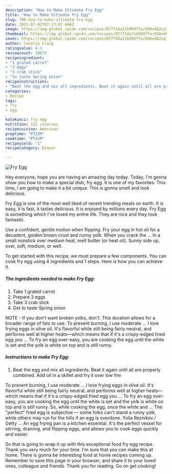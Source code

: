 ```yaml
---
description: "How to Make Ultimate Fry Egg"
title: "How to Make Ultimate Fry Egg"
slug: 786-how-to-make-ultimate-fry-egg
date: 2021-07-02T07:17:07.606Z
image: https://img-global.cpcdn.com/recipes/87773da21b9097fe/680x482cq70/fry-egg-recipe-main-photo.jpg
thumbnail: https://img-global.cpcdn.com/recipes/87773da21b9097fe/680x482cq70/fry-egg-recipe-main-photo.jpg
cover: https://img-global.cpcdn.com/recipes/87773da21b9097fe/680x482cq70/fry-egg-recipe-main-photo.jpg
author: Cecelia Craig
ratingvalue: 4.3
reviewcount: 38673
recipeingredient:
- "1 grated carrot"
- "3 eggs"
- "3 crab stick"
- "to taste Spring onion"
recipeinstructions:
- "Beat the egg and mix all ingredients. Beat it again until all are properly combined. Add oil in a skillet and fry it over low fire"
categories:
- Recipe
tags:
- fry
- egg

katakunci: fry egg 
nutrition: 122 calories
recipecuisine: American
preptime: "PT23M"
cooktime: "PT41M"
recipeyield: "1"
recipecategory: Dinner

---
```



![Fry Egg](https://img-global.cpcdn.com/recipes/87773da21b9097fe/680x482cq70/fry-egg-recipe-main-photo.jpg)

Hey everyone, hope you are having an amazing day today. Today, I'm gonna show you how to make a special dish, fry egg. It is one of my favorites. This time, I am going to make it a bit unique. This is gonna smell and look delicious.

Fry Egg is one of the most well liked of recent trending meals on earth. It is easy, it is fast, it tastes delicious. It is enjoyed by millions every day. Fry Egg is something which I've loved my entire life. They are nice and they look fantastic.

Use a confident, gentle motion when flipping. Fry your egg in hot oil for a decadent, golden brown crust and runny yolk. When you crack the … In a small nonstick over medium heat, melt butter (or heat oil). Sunny side up, over, soft, medium, or well.


To get started with this recipe, we must prepare a few components. You can cook fry egg using 4 ingredients and 1 steps. Here is how you can achieve it.

<!--inarticleads1-->

##### The ingredients needed to make Fry Egg:

1. Take 1 grated carrot
1. Prepare 3 eggs
1. Take 3 crab stick
1. Get to taste Spring onion


NOTE - If you don&#39;t want broken yolks, don&#39;t. This duration allows for a broader range of fats to use. To prevent burning, I use moderate … I love frying eggs in olive oil. It&#39;s flavorful while still being fairly neutral, and performs well at higher heats—which means that if it&#39;s a crispy-edged fried egg you … To fry an egg over-easy, you are cooking the egg until the white is set and the yolk is white on top and is still runny. 

<!--inarticleads2-->

##### Instructions to make Fry Egg:

1. Beat the egg and mix all ingredients. Beat it again until all are properly combined. Add oil in a skillet and fry it over low fire


To prevent burning, I use moderate … I love frying eggs in olive oil. It&#39;s flavorful while still being fairly neutral, and performs well at higher heats—which means that if it&#39;s a crispy-edged fried egg you … To fry an egg over-easy, you are cooking the egg until the white is set and the yolk is white on top and is still runny. So, while cooking the egg, once the white and … The &#34;perfect&#34; fried egg is subjective — some folks can&#39;t stand a runny yolk, while others may run for the hills if an egg is overdone. Yulia Reznikov / Getty … An egg frying pan is a kitchen essential. It&#39;s the perfect vessel for stirring, draining, and flipping eggs, and allows you to cook eggs quickly and easier. 

So that is going to wrap it up with this exceptional food fry egg recipe. Thank you very much for your time. I'm sure that you can make this at home. There is gonna be interesting food at home recipes coming up. Remember to save this page in your browser, and share it to your loved ones, colleague and friends. Thank you for reading. Go on get cooking!

